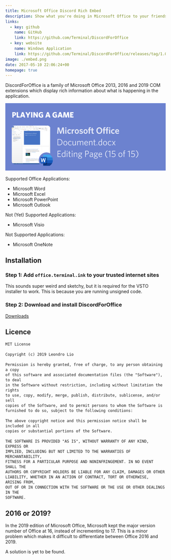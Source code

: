 ```yaml
---
title: Microsoft Office Discord Rich Embed
description: Show what you're doing in Microsoft Office to your friends on Discord
links:
  - key: github
    name: GitHub
    link: https://github.com/Terminal/DiscordForOffice
  - key: website
    name: Windows Application
    link: https://github.com/Terminal/DiscordForOffice/releases/tag/1.0.3
image: ./embed.png
date: 2017-05-10 22:06:24+00
homepage: true
---
```


DiscordForOffice is a family of Microsoft Office 2013, 2016 and 2019 COM extensions which display rich information about what is happening in the application.

![](./embed.png)

Supported Office Applications:
- Microsoft Word
- Microsoft Excel
- Microsoft PowerPoint
- Microsoft Outlook

Not (Yet) Supported Applications:
- Microsoft Visio

Not Supported Applications:
- Microsoft OneNote

## Installation
### Step 1: Add `office.terminal.ink` to your trusted internet sites
This sounds super weird and sketchy, but it is required for the VSTO installer to work.
This is because you are running unsigned code.

### Step 2: Download and install DiscordForOffice
[Downloads](https://github.com/Terminal/DiscordForOffice/releases)

## Licence
```
MIT License

Copyright (c) 2019 Leondro Lio

Permission is hereby granted, free of charge, to any person obtaining a copy
of this software and associated documentation files (the "Software"), to deal
in the Software without restriction, including without limitation the rights
to use, copy, modify, merge, publish, distribute, sublicense, and/or sell
copies of the Software, and to permit persons to whom the Software is
furnished to do so, subject to the following conditions:

The above copyright notice and this permission notice shall be included in all
copies or substantial portions of the Software.

THE SOFTWARE IS PROVIDED "AS IS", WITHOUT WARRANTY OF ANY KIND, EXPRESS OR
IMPLIED, INCLUDING BUT NOT LIMITED TO THE WARRANTIES OF MERCHANTABILITY,
FITNESS FOR A PARTICULAR PURPOSE AND NONINFRINGEMENT. IN NO EVENT SHALL THE
AUTHORS OR COPYRIGHT HOLDERS BE LIABLE FOR ANY CLAIM, DAMAGES OR OTHER
LIABILITY, WHETHER IN AN ACTION OF CONTRACT, TORT OR OTHERWISE, ARISING FROM,
OUT OF OR IN CONNECTION WITH THE SOFTWARE OR THE USE OR OTHER DEALINGS IN THE
SOFTWARE.
```

## 2016 or 2019?
In the 2019 edition of Microsoft Office, Microsoft kept the major version number of Office at 16, instead of incrementing to 17.
This is a minor problem which makes it difficult to differentiate between Office 2016 and 2019.

A solution is yet to be found.
